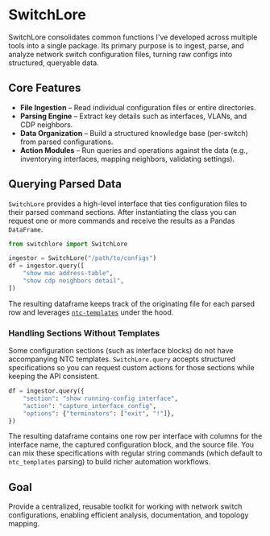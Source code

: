 # SwitchLore

SwitchLore consolidates common functions I've developed across multiple tools into a single package. Its primary purpose is to ingest, parse, and analyze network switch configuration files, turning raw configs into structured, queryable data.

## Core Features
- **File Ingestion** – Read individual configuration files or entire directories.
- **Parsing Engine** – Extract key details such as interfaces, VLANs, and CDP neighbors.
- **Data Organization** – Build a structured knowledge base (per-switch) from parsed configurations.
- **Action Modules** – Run queries and operations against the data (e.g., inventorying interfaces, mapping neighbors, validating settings).

## Querying Parsed Data

`SwitchLore` provides a high-level interface that ties configuration files to
their parsed command sections. After instantiating the class you can request one
or more commands and receive the results as a Pandas `DataFrame`.

```python
from switchlore import SwitchLore

ingestor = SwitchLore("/path/to/configs")
df = ingestor.query([
    "show mac address-table",
    "show cdp neighbors detail",
])
```

The resulting dataframe keeps track of the originating file for each parsed row
and leverages [`ntc-templates`](https://github.com/networktocode/ntc-templates)
under the hood.

### Handling Sections Without Templates

Some configuration sections (such as interface blocks) do not have accompanying
NTC templates. `SwitchLore.query` accepts structured specifications so you can
request custom actions for those sections while keeping the API consistent.

```python
df = ingestor.query({
    "section": "show running-config interface",
    "action": "capture_interface_config",
    "options": {"terminators": ["exit", "!"]},
})
```

The resulting dataframe contains one row per interface with columns for the
interface name, the captured configuration block, and the source file. You can
mix these specifications with regular string commands (which default to
`ntc_templates` parsing) to build richer automation workflows.

## Goal
Provide a centralized, reusable toolkit for working with network switch configurations, enabling efficient analysis, documentation, and topology mapping.
